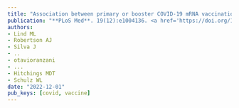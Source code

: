 ```yaml
---
title: "Association between primary or booster COVID-19 mRNA vaccination and Omicron lineage BA.1 SARS-CoV-2 infection in people with a prior SARS-CoV-2 infection: A test-negative case-control analysis"
publication: "**PLoS Med**. 19(12):e1004136. <a href='https://doi.org/10.1371/journal.pmed.1004136' target='_blank' rel='noopener noreferrer'>10.1371/journal.pmed.1004136</a>"
authors:
- Lind ML
- Robertson AJ
- Silva J
- ..
- otavioranzani
- ...
- Hitchings MDT
- Schulz WL
date: "2022-12-01"
pub_keys: [covid, vaccine]
---
```

